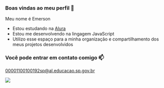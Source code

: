### Boas vindas ao meu perfil 💙

Meu nome é Emerson

- Estou estudando na [Alura](https://www.alura.com.br/)
- Estou me desenvolvendo na lingagem JavaScript 
- Utilizo esse espaço para a minha organização e compartilhamento dos meus projetos desenvolvidos 

### Você pode entrar em contato comigo 📫


00001100100192sp@al.educacao.sp.gov.br


![](https://media1.tenor.com/m/zA6py_B5B_kAAAAC/king-of-the-hill-soccer.gif)
